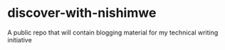 # discover-with-nishimwe
A public repo that will contain blogging material for my technical writing initiative
